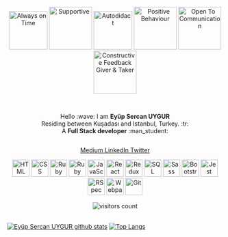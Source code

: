 <p align="center">
  <img title="Always on Time" height=90
    src="https://cdn.shopify.com/s/files/1/0247/0877/products/Always_on_time_-_resize_large.jpg?v=1482371286">
  <img title="Supportive" height=100
    src="https://www.graphicsprings.com/filestorage/stencils/83d00c27a054c498640deec554233123.png?width=500&height=500">
  <img title="Autodidact" height=90 src="https://assets.bigcartel.com/theme_images/2426761/autodidactshirt.png">
  <img title="Positive Behaviour" height=100
    src="https://i.pinimg.com/originals/c2/d7/9c/c2d79c2955a429eb7eb4fecbdd2d3d62.jpg">
  <img title="Open To Communication" height=100
    src="http://drawsuccess.com/wp-content/uploads/2010/11/Open-Positive-Communication-Logo-300x207.png">
  <img title="Constructive Feedback Giver & Taker" height=100
    src="https://www.gallerycollection.com/blog/wp-content/uploads/2016/06/feedback.png">
  </span>
</p>

<br>
<p align="center">
  Hello :wave:  I am <b>Eyüp Sercan UYGUR</b> <br />
  Residing between Kuşadası and Istanbul, Turkey. :tr: <br />
  A <b>Full Stack developer</b> :man_student: <br />
  
</p>
<img height=0 src='https://visitor-badge.laobi.icu/badge?page_id=eypsrcnuygr' />
<p align = "center">
<span>
<a class="link-gray-dark"  href= 'https://medium.com/@sercanuygur' >Medium </a>
<a class="link-gray-dark"  href= 'https://www.linkedin.com/in/eypsrcnuygr/' >LinkedIn </a>
<a class="link-gray-dark"  href= 'https://twitter.com/eypsrcnuygr' >Twitter </a>
</span>
</p>
<p align="center">
  <span align="center" class="d-flex">
    <img title="HTML" alt="HTML" height=40 src="https://www.w3.org/html/logo/downloads/HTML5_Badge_256.png">
    <img title="CSS" alt="CSS" height=40
      src="https://www.kindpng.com/picc/m/464-4640184_css3-png-download-css-icon-transparent-png.png">
    <img title="Ruby" alt="Ruby" height=40 src="https://blog.mwpreston.net/wp-content/uploads/2018/09/ruby-logo.png">
    <img title="Ruby On Rails" alt="Ruby On Rails" height=40 src="https://guides.rubyonrails.org/images/favicon.ico">
    <img title="JavaScript" alt="JavaScript" height=40
      src="https://upload.wikimedia.org/wikipedia/commons/thumb/9/99/Unofficial_JavaScript_logo_2.svg/600px-Unofficial_JavaScript_logo_2.svg.png">
    <img title="React" alt="React" height=40 src="https://www.metaltoad.com/sites/default/files/styles/large_personal_photo_870x500_/public/2020-05/react-js-blog-header.png?itok=VbfDeSgJ">
    <img title="Redux" alt="Redux" height=40 src="https://seeklogo.com/images/R/redux-logo-9CA6836C12-seeklogo.com.png">
    <img title="SQL" alt="SQL" height=40
      src="https://e7.pngegg.com/pngimages/614/744/png-clipart-mysql-database-mariadb-dolphin-marine-mammal-animals.png">
    <img title="Sass" alt="Sass" height=40 src="https://sass-lang.com/assets/img/styleguide/color-1c4aab2b.png">
    <img title="Bootstrap" alt="Bootstrap" height=40
      src="https://upload.wikimedia.org/wikipedia/commons/thumb/b/b2/Bootstrap_logo.svg/480px-Bootstrap_logo.svg.png">
    <img title="Jest" alt="Jest" height=40 src="https://jestjs.io/img/jest-card-run.svg">
    <img title="RSpec" alt="RSpec" height=40 src="https://seeklogo.com/images/R/rspec-logo-DA1EE19A18-seeklogo.com.png">
    <img title="Webpack" alt="Webpack" height=40 src="https://wptavern.com/wp-content/uploads/2017/10/Screen-Shot-2017-10-11-at-6.51.54-PM.png">
    <img title="Git" alt="Git" height=40 src="https://git-scm.com/images/logos/downloads/Git-Icon-1788C.png">
  </span>
</p>
 
 <div align='center'>
  <img align='center' alt="visitors count" src="https://visitor-badge.glitch.me/badge?page_id=eypsrcnuygr.eypsrcnuygr">
</div>
<br />

[![Eyüp Sercan UYGUR github stats](https://github-readme-stats.vercel.app/api?username=eypsrcnuygr&show_icons=true&theme=radical)](https://github.com/anuraghazra/github-readme-stats)
[![Top Langs](https://github-readme-stats.vercel.app/api/top-langs/?username=eypsrcnuygr&layout=compact)](https://github.com/anuraghazra/github-readme-stats) 



